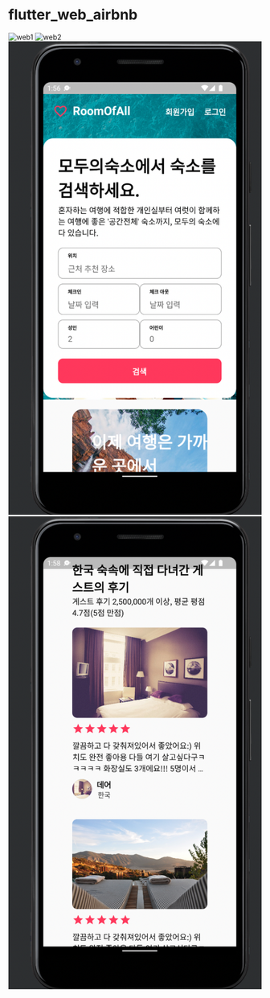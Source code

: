 # flutter_web_airbnb

![web1](assets/web1.png)
![web2](assets/web2.png)
![mobile1](assets/mobile1.png)
![mobile2](assets/mobile2.png)